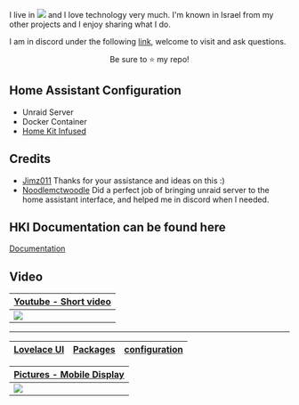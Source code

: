<!-- <p align="center">
  <img src="https://github.com/abeksis/My-HomeAssistant-Config/blob/master/HA_Pictures/Github_Pictures/Banner.png" width="1000"/>
</p> -->

I live in <img src="https://github.com/oxguy3/flags/blob/master/mini/il.png"/> and I love technology very much. I'm known in Israel from my other projects and I enjoy sharing what I do.


I am in discord under the following [link](https://discord.gg/9AFJRU), welcome to visit and ask questions.

<!-- The project presented - is my smart home project. Where I sat for hours and was helped by good friends like [Eliran Turgeman](https://github.com/VirtualL/HomeAssistant-Config) ,[Dima Goltsman](https://github.com/dimagoltsman/ha-custom-component-ituran), [Yuval Mejahez](https://github.com/rt400/Shabbat-Times?fbclid=IwAR1ctaMcllg22ZSeg97n_G6L-f0kiBI0y0rqpIIOS82eIVlNHg6dvjn-QgU) And JamesMcCarthy79 sorry if I forgot someone.  -->


<p align="center">Be sure to <g-emoji class="g-emoji" alias="star" fallback-src="https://assets-cdn.github.com/images/icons/emoji/unicode/2b50.png">⭐️</g-emoji> my repo!</p>

## Home Assistant Configuration
- Unraid Server
- Docker Container
- [Home Kit Infused](https://github.com/jimz011/homekit-infused)

 ## Credits
 - [Jimz011](https://github.com/jimz011) Thanks for your assistance and ideas on this :)
 - [Noodlemctwoodle](https://github.com/noodlemctwoodle) Did a perfect job of bringing unraid server to the home assistant interface, and helped me in discord when I needed.
 
## HKI Documentation can be found here
[Documentation](https://jimz011.github.io/homekit-infused/)


## Video

<table>
<thead>
<tr>
<th><a href="https://github.com/abeksis/My-HomeAssistant-Config/tree/master/HA_Pictures/Lovelace_Screenshots">Youtube - Short video</a></th>
</tr>
</thead>
<tbody>
<tr>
<td><a href="https://www.youtube.com/watch?v=CoiW0YjCO8g"><img src="https://raw.githubusercontent.com/abeksis/My-HomeAssistant-Config/master/HA_Pictures/Github_Pictures/Smart_home_mobile_interface.png" style="max-width:100%;"></a></td>
</tr>
</tbody>
</table>



<!-- <p>
  <img src="https://img.shields.io/github/stars/abeksis/My-HomeAssistant-Config.svg?style=plasticr"/>
  <img src="https://img.shields.io/badge/HA--Version-0.87.1-brightgreen.svg"/>
  <img src="https://img.shields.io/maintenance/yes/2019.svg"/>
  <img src="https://img.shields.io/github/commit-activity/y/abeksis/My-HomeAssistant-Config.svg"/>
  <img src="https://img.shields.io/github/last-commit/abeksis/My-HomeAssistant-Config.svg?style=plasticr"/>
  <img src="https://img.shields.io/github/issues/abeksis/My-HomeAssistant-Config.svg"/>
  <img src="https://img.shields.io/badge/license-Unlicense-blue.svg"/>
  <img src="http://hits.dwyl.io/abeksis/My-HomeAssistant-Config.svg)%5D(http://hits.dwyl.io/abeksis/My-HomeAssistant-Config)"/>
</p> -->
 <!--  <hr> קו הפרדה -->

<!-- <img src="https://github.com/abeksis/My-HomeAssistant-Config/blob/master/HA_Pictures/Github_Pictures/Xiaomi_Logo.png" width="150"/>

| Gateways | Door/Window Sensors | Motion Sensors | Smoke Sensors | Smart Switch   |
|:--------:|:-------------------:|:--------------:|:-------------:|:--------------:|
|1         |2                    |5               |1              |2               |

| Yi Light Bulb | Temp/Hum Sensors | Appliances    | Lamps      |
|:-------------:|:----------------:|:-------------:|:----------:|
|1              |1                 |2              |1           |

<img src="https://github.com/abeksis/My-HomeAssistant-Config/blob/master/HA_Pictures/Github_Pictures/sonoff.png" width="180"/>

| Basic | POW2 | TH10 | Wall Switch (Touch)   |
|:-----:|:----:|:------:|:-------------------:|
|8      |2     |1       |4                    | -->

<hr --- </hr> 

<table>
<thead>
<tr>
<th><a href="https://github.com/abeksis/My-HomeAssistant-Config/blob/master/HomeAssistant_File/ui-lovelace.yaml">Lovelace UI</a></th>
<th><a href="https://github.com/abeksis/My-HomeAssistant-Config/tree/master/HomeAssistant_File/packages">Packages</a></th>
<th><a href="https://github.com/abeksis/My-HomeAssistant-Config/tree/master/HomeAssistant_File/configuration">configuration</a></th>
<!-- <th><a href="https://github.com/abeksis/My-HomeAssistant-Config/blob/master/HomeAssistant_File/config/scripts.yaml">Scripts</a></th> -->
<!-- <th><a href="https://github.com/abeksis/My-HomeAssistant-Config/blob/master/HomeAssistant_File/config/groups.yaml">Groups</a></th> -->
<!-- <th><a href="https://github.com/abeksis/My-HomeAssistant-Config/blob/master/HomeAssistant_File/config/automation/automations.yaml">Automations</a></th> -->
</tr>
</thead></table>

<!-- <table>
<thead>
<tr>
<th><a href="https://github.com/abeksis/My-HomeAssistant-Config/tree/master/HA_Pictures/Lovelace_Screenshots">Lovelace Screenshots</a></th>
</tr>
</thead>
<tbody>
<tr>
<td><a href="https://github.com/abeksis/My-HomeAssistant-Config/tree/master/HA_Pictures/Lovelace_Screenshots"><img src="https://github.com/abeksis/My-HomeAssistant-Config/blob/master/HA_Pictures/Lovelace_Screenshots/new/lovelace-11.jpg" style="max-width:100%;"></a></td>
</tr></tbody></table> -->

<table>
<thead>
<tr>
<th><a href="https://github.com/abeksis/My-HomeAssistant-Config/tree/master/HA_Pictures/Lovelace_Screenshots">Pictures - Mobile Display</a></th>
</tr>
</thead>
<tbody>
<tr>
<td><a href="https://github.com/abeksis/My-HomeAssistant-Config/tree/master/HA_Pictures/Lovelace_Screenshots"><img src="https://raw.githubusercontent.com/abeksis/My-HomeAssistant-Config/master/HA_Pictures/Github_Pictures/Mobile-display.jpg" style="max-width:100%;"></a></td>
</tr></tbody></table>
